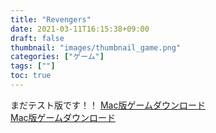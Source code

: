 ```yaml
---
title: "Revengers"
date: 2021-03-11T16:15:38+09:00
draft: false
thumbnail: "images/thumbnail_game.png"
categories: ["ゲーム"]
tags: [""]
toc: true
---
```


まだテスト版です！！
<a href="https://combo.tokyo/game_mac">Mac版ゲームダウンロード</a>  
<a href="https://combo.tokyo/game_mac">Mac版ゲームダウンロード</a>  
  
